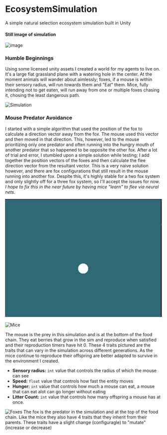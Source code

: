 # EcosystemSimulation
A simple natural selection ecosystem simulation built in Unity

#### Still image of simulation
![image](https://user-images.githubusercontent.com/19479468/193156991-d8dcb9df-1280-4e46-8804-bf21d473c4e2.png)

### Humble Beginnings
Using some licensed unity assets I created a world for my agents to live on. It's a large flat grassland plane with a watering hole in the center. At the moment animals will wander about aimlessly; foxes, if a mouse is within their sensory radius, will run towards them and "Eat" them. Mice, fully intending not to get eaten, will run away from one or multiple foxes chasing it, chosing the least dangerous path.

![Simulation](RunningSimulation.gif)

### Mouse Predator Avoidance
I started with a simple algorithm that used the position of the fox to calculate a direction vector away from the fox. The mouse used this vector and then moved in that direction. This, however, led to the mouse prioritizing only one predator and often running into the hungry mouth of another predator that so happened to be opposite the other fox. After a lot of trial and error, I stumbled upon a simple solution while testing; I add together the position vectors of the foxes and then calculate the flee direction vector from the resultant vector. This is a very naive solution however, and there are fox configurations that still result in the mouse running into another fox. Despite this, it's highly stable for a two fox system and only slightly off for a three fox system, so I'll accept the issues for now. *I hope to fix this in the near future by having mice "learn" to flee via neural nets.*

![Mouse Avoidance](MouseAvoidanceAlgorithm.gif)

![Mice](mouseInfo.gif)

The mouse is the prey in this simulation and is at the bottom of the food chain. They eat berries that grow in the sim and reproduce when satisfied and their reproduction timers have hit 0. These 4 traits pictured are the traits that can vary in the simulation across different generations. As the mice continue to reproduce their offspring are better adapted to survive in the environment I created.

* **Sensory radius:** ```int``` value that controls the radius of which the mouse can see
* **Speed:** ```float``` value that controls how fast the entity moves
* **Hunger:** ```int``` value that controls how much a mouse can eat, a mouse that can eat alot can go longer without eating
* **Litter Count:** ```int``` value that controls how many offspring a mouse has at once.

![Foxes](foxInfo.gif)
The fox is the predator in the simulation and at the top of the food chain. Like the mice they also have 4 traits that they inherit from their parents. These traits have a slight change (configuragle) to "mutate" (increase or decrease) 
